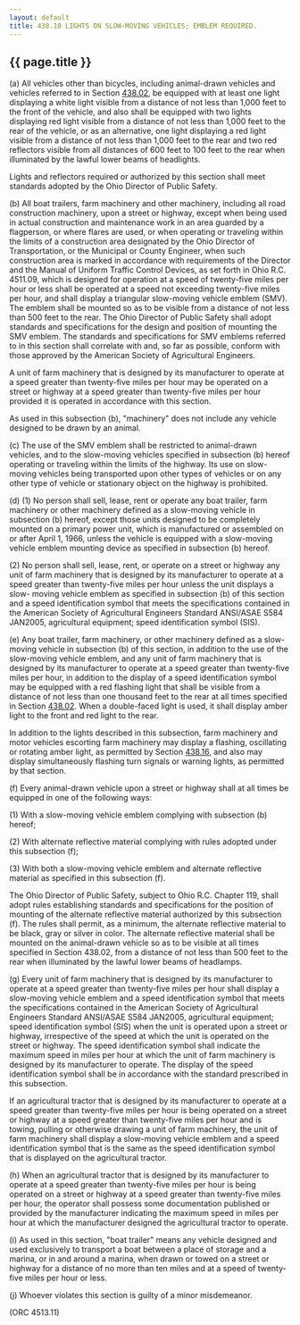 ---
layout: default 
title: 438.10 LIGHTS ON SLOW-MOVING VEHICLES; EMBLEM REQUIRED.---

{{ page.title }}
----------------

​(a) All vehicles other than bicycles, including animal-drawn vehicles
and vehicles referred to in Section [438.02](23a85aa2.html), be equipped
with at least one light displaying a white light visible from a distance
of not less than 1,000 feet to the front of the vehicle, and also shall
be equipped with two lights displaying red light visible from a distance
of not less than 1,000 feet to the rear of the vehicle, or as an
alternative, one light displaying a red light visible from a distance of
not less than 1,000 feet to the rear and two red reflectors visible from
all distances of 600 feet to 100 feet to the rear when illuminated by
the lawful lower beams of headlights.

Lights and reflectors required or authorized by this section shall meet
standards adopted by the Ohio Director of Public Safety.

​(b) All boat trailers, farm machinery and other machinery, including
all road construction machinery, upon a street or highway, except when
being used in actual construction and maintenance work in an area
guarded by a flagperson, or where flares are used, or when operating or
traveling within the limits of a construction area designated by the
Ohio Director of Transportation, or the Municipal or County Engineer,
when such construction area is marked in accordance with requirements of
the Director and the Manual of Uniform Traffic Control Devices, as set
forth in Ohio R.C. 4511.09, which is designed for operation at a speed
of twenty-five miles per hour or less shall be operated at a speed not
exceeding twenty-five miles per hour, and shall display a triangular
slow-moving vehicle emblem (SMV). The emblem shall be mounted so as to
be visible from a distance of not less than 500 feet to the rear. The
Ohio Director of Public Safety shall adopt standards and specifications
for the design and position of mounting the SMV emblem. The standards
and specifications for SMV emblems referred to in this section shall
correlate with and, so far as possible, conform with those approved by
the American Society of Agricultural Engineers.

A unit of farm machinery that is designed by its manufacturer to operate
at a speed greater than twenty-five miles per hour may be operated on a
street or highway at a speed greater than twenty-five miles per hour
provided it is operated in accordance with this section.

As used in this subsection (b), "machinery" does not include any vehicle
designed to be drawn by an animal.

​(c) The use of the SMV emblem shall be restricted to animal-drawn
vehicles, and to the slow-moving vehicles specified in subsection (b)
hereof operating or traveling within the limits of the highway. Its use
on slow-moving vehicles being transported upon other types of vehicles
or on any other type of vehicle or stationary object on the highway is
prohibited.

​(d) (1) No person shall sell, lease, rent or operate any boat trailer,
farm machinery or other machinery defined as a slow-moving vehicle in
subsection (b) hereof, except those units designed to be completely
mounted on a primary power unit, which is manufactured or assembled on
or after April 1, 1966, unless the vehicle is equipped with a
slow-moving vehicle emblem mounting device as specified in subsection
(b) hereof.

​(2) No person shall sell, lease, rent, or operate on a street or
highway any unit of farm machinery that is designed by its manufacturer
to operate at a speed greater than twenty-five miles per hour unless the
unit displays a slow- moving vehicle emblem as specified in subsection
(b) of this section and a speed identification symbol that meets the
specifications contained in the American Society of Agricultural
Engineers Standard ANSI/ASAE S584 JAN2005, agricultural equipment; speed
identification symbol (SIS).

​(e) Any boat trailer, farm machinery, or other machinery defined as a
slow-moving vehicle in subsection (b) of this section, in addition to
the use of the slow-moving vehicle emblem, and any unit of farm
machinery that is designed by its manufacturer to operate at a speed
greater than twenty-five miles per hour, in addition to the display of a
speed identification symbol may be equipped with a red flashing light
that shall be visible from a distance of not less than one thousand feet
to the rear at all times specified in Section [438.02](23b24956.html).
When a double-faced light is used, it shall display amber light to the
front and red light to the rear.

In addition to the lights described in this subsection, farm machinery
and motor vehicles escorting farm machinery may display a flashing,
oscillating or rotating amber light, as permitted by Section
[438.16](243669a2.html), and also may display simultaneously flashing
turn signals or warning lights, as permitted by that section.

​(f) Every animal-drawn vehicle upon a street or highway shall at all
times be equipped in one of the following ways:

​(1) With a slow-moving vehicle emblem complying with subsection (b)
hereof;

​(2) With alternate reflective material complying with rules adopted
under this subsection (f);

​(3) With both a slow-moving vehicle emblem and alternate reflective
material as specified in this subsection (f).

The Ohio Director of Public Safety, subject to Ohio R.C. Chapter 119,
shall adopt rules establishing standards and specifications for the
position of mounting of the alternate reflective material authorized by
this subsection (f). The rules shall permit, as a minimum, the alternate
reflective material to be black, gray or silver in color. The alternate
reflective material shall be mounted on the animal-drawn vehicle so as
to be visible at all times specified in Section 438.02, from a distance
of not less than 500 feet to the rear when illuminated by the lawful
lower beams of headlamps.

​(g) Every unit of farm machinery that is designed by its manufacturer
to operate at a speed greater than twenty-five miles per hour shall
display a slow-moving vehicle emblem and a speed identification symbol
that meets the specifications contained in the American Society of
Agricultural Engineers Standard ANSI/ASAE S584 JAN2005, agricultural
equipment; speed identification symbol (SIS) when the unit is operated
upon a street or highway, irrespective of the speed at which the unit is
operated on the street or highway. The speed identification symbol shall
indicate the maximum speed in miles per hour at which the unit of farm
machinery is designed by its manufacturer to operate. The display of the
speed identification symbol shall be in accordance with the standard
prescribed in this subsection.

If an agricultural tractor that is designed by its manufacturer to
operate at a speed greater than twenty-five miles per hour is being
operated on a street or highway at a speed greater than twenty-five
miles per hour and is towing, pulling or otherwise drawing a unit of
farm machinery, the unit of farm machinery shall display a slow-moving
vehicle emblem and a speed identification symbol that is the same as the
speed identification symbol that is displayed on the agricultural
tractor.

​(h) When an agricultural tractor that is designed by its manufacturer
to operate at a speed greater than twenty-five miles per hour is being
operated on a street or highway at a speed greater than twenty-five
miles per hour, the operator shall possess some documentation published
or provided by the manufacturer indicating the maximum speed in miles
per hour at which the manufacturer designed the agricultural tractor to
operate.

​(i) As used in this section, "boat trailer" means any vehicle designed
and used exclusively to transport a boat between a place of storage and
a marina, or in and around a marina, when drawn or towed on a street or
highway for a distance of no more than ten miles and at a speed of
twenty-five miles per hour or less.

​(j) Whoever violates this section is guilty of a minor misdemeanor.

(ORC 4513.11)
